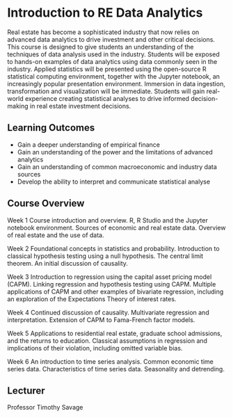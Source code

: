 # Introduction to RE Data Analytics

Real estate has become a sophisticated industry that now relies on advanced data analytics to drive investment and other critical decisions. This course is designed to give students an understanding of the techniques of data analysis used in the industry.  Students will be exposed to hands-on examples of data analytics using data commonly seen in the industry.  Applied statistics will be presented using the open-source R statistical computing environment, together with the Jupyter notebook, an increasingly popular presentation environment.  Immersion in data ingestion, transformation and visualization will be immediate.  Students will gain real-world experience creating statistical analyses to drive informed decision-making in real estate investment decisions.

## Learning Outcomes
  - Gain a deeper understanding of empirical finance
  - Gain an understanding of the power and the limitations of advanced analytics
  - Gain an understanding of common macroeconomic and industry data sources
  - Develop the ability to interpret and communicate statistical analyse

## Course Overview

Week 1 
Course introduction and overview. R, R Studio and the Jupyter notebook
environment. Sources of economic and real estate data. Overview of real estate
and the use of data.

Week 2 
Foundational concepts in statistics and probability. Introduction to classical
hypothesis testing using a null hypothesis. The central limit theorem. An initial
discussion of causality.

Week 3 
Introduction to regression using the capital asset pricing model (CAPM).
Linking regression and hypothesis testing using CAPM. Multiple applications of
CAPM and other examples of bivariate regression, including an exploration of
the Expectations Theory of interest rates.

Week 4 
Continued discussion of causality. Multivariate regression and interpretation.
Extension of CAPM to Fama-French factor models.

Week 5 
Applications to residential real estate, graduate school admissions, and the
returns to education. Classical assumptions in regression and implications of
their violation, including omitted variable bias.

Week 6 
An introduction to time series analysis. Common economic time series data.
Characteristics of time series data. Seasonality and detrending.

## Lecturer
Professor Timothy Savage
